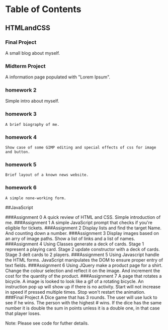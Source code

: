 # Table of Contents

## HTMLandCSS

### Final Project
A small blog about myself.

### Midterm Project

A information page populated with "Lorem Ipsum".
### homework 2

Simple intro about myself.
### homework 3
    A brief biography of me.
### homework 4
    Show case of some GIMP editing and special effects of css for image and button.
### homework 5
    Brief layout of a known news website.
### homework 6
    A simple none-working form.

##JavaScript

###Assignment 0
    A quick review of HTML and CSS. Simple introduction of me.
###Assignment 1 
    A simple JavaScript prompt that checks if you're eligible for tickets.
###Assignment 2
    Display lists and find the target Name. And counting down a number.
###Assignment 3
    Display images based on an arry of image paths. Show a list of links and a list of names.
###Assignment 4 
    Using Classes generate a deck of cards. Stage 1 represent a playing card. Stage 2 update constructor with a deck of cards. Stage 3 delt cards to 2 players. 
###Assignment 5
    Using Javascript handle the HTML forms. JavaScript manipulates the DOM to ensure proper entry of text fields.
###Assignment 6 
    Using JQuery make a product page for a shirt. Change the colour selection and reflect it on the image. And increment the cost for the quantity of the product.
###Assignment 7
    A page that rotates a bicycle. A image is looked to look like a gif of a rotating bicycle. An instruction pop up will show up if there is no activity. Start will not increase in speed if pressed multiple times. Stop won't restart the animation. 
###Final Project
    A Dice game that has 3 rounds. The user will use luck to see if he wins. The person with the highest # wins. If the dice has the same number it is double the sum in points unless it is a double one, in that case that player loses.

Note: Please see code for futher details.


